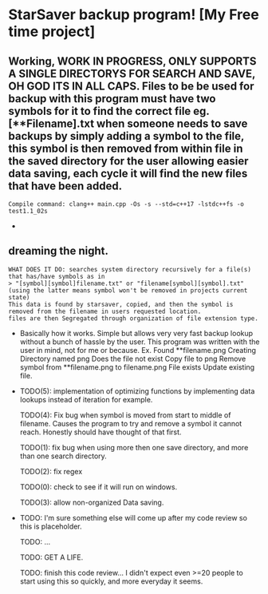 # StarSaver backup program! [My Free time project]
Working, WORK IN PROGRESS, ONLY SUPPORTS A SINGLE DIRECTORYS FOR SEARCH AND SAVE, OH GOD ITS IN ALL CAPS. 
Files to be be used for backup with this program must have two symbols for it to find the correct file eg. [**Filename].txt
when someone needs to save backups by simply adding a symbol to the file, this symbol is then removed from within file in the saved directory
for the user allowing easier data saving, each cycle it will find the new files that have been added. 
-
    Compile command: clang++ main.cpp -Os -s --std=c++17 -lstdc++fs -o test1.1_02s
-
dreaming the night. 
 - 
    WHAT DOES IT DO: searches system directory recursively for a file(s) that has/have symbols as in
    > "[symbol][symbol]filename.txt" or "filename[symbol][symbol].txt" 
    (using the latter means symbol won't be removed in projects current state)
    This data is found by starsaver, copied, and then the symbol is removed from the filename in users requested location. 
    files are then Segregated through organization of file extension type. 
 -   
     Basically how it works. Simple but allows very very fast backup lookup without a bunch of hassle by the user. 
     This program was written with the user in mind, not for me or because.
     Ex.
        Found **filename.png
            Creating Directory named png
        Does the file not exist
            Copy file to png
            Remove symbol from **filename.png to filename.png 
        File exists
            Update existing file. 
              
-
    TODO(5): implementation of optimizing functions by implementing data lookups instead of iteration for example.

    TODO(4): Fix bug when symbol is moved from start to middle of filename.
          Causes the program to try and remove a symbol it cannot reach.
          Honestly should have thought of that first. 

    TODO(1): fix bug when using more then one save directory, and more than one search directory. 
 
    TODO(2): fix regex

    TODO(0): check to see if it will run on windows. 

    TODO(3): allow non-organized Data saving. 
-    
    TODO: I'm sure something else will come up after my code review so this is placeholder. 

    TODO: ...

    TODO: GET A LIFE.

    TODO: finish this code review... I didn't expect even >=20 people to start using this so quickly, and more everyday it seems. 
